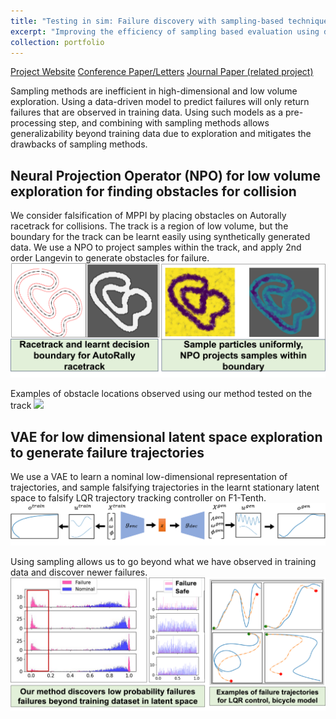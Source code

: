 ```yaml
---
title: "Testing in sim: Failure discovery with sampling-based techniques "
excerpt: "Improving the efficiency of sampling based evaluation using data-driven techniques<br/><img src='/images/sim_only_1.png'>"
collection: portfolio
---
```

[Project Website](https://mit-realm.github.io/neural-langevin-website/)
[Conference Paper/Letters](/publication/ICRA_2025)
[Journal Paper (related project)](/publication/TRO_2025)

Sampling methods are inefficient in high-dimensional and low volume exploration. Using a data-driven model to predict failures will only return failures that are observed in training data. Using such models as a pre-processing step, and combining with sampling methods allows generalizability beyond training data due to exploration and mitigates the drawbacks of sampling methods.

## Neural Projection Operator (NPO) for low volume exploration for finding obstacles for collision
We consider falsification of MPPI by placing obstacles on Autorally racetrack for collisions. The track is a region of low volume, but the boundary for the track can be learnt easily using synthetically generated data. We use a NPO to project samples within the track, and apply 2nd order Langevin to generate obstacles for failure. 
<img src='/images/npo.png'>

Examples of obstacle locations observed using our method tested on the track
<img src='/images/autorally.png'>

## VAE for low dimensional latent space exploration to generate failure trajectories
We use a VAE to learn a nominal low-dimensional representation of trajectories, and sample falsifying trajectories in the learnt stationary latent space to falsify LQR trajectory tracking controller on F1-Tenth. 
<img src='/images/vae.png'>

Using sampling allows us to go beyond what we have observed in training data and discover newer failures.
<img src='/images/sim_only_vae.png'>

